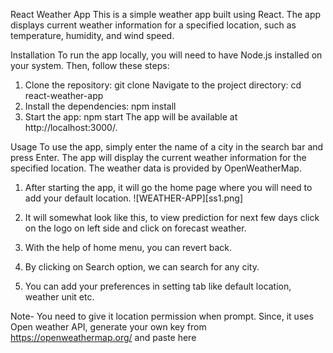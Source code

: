 React Weather App
This is a simple weather app built using React. The app displays current weather information for a specified location, such as temperature, humidity, and wind speed.


Installation
To run the app locally, you will need to have Node.js installed on your system. Then, follow these steps:

1.	Clone the repository: git clone    Navigate to the project directory: cd react-weather-app
2.	Install the dependencies: npm install
3.	Start the app: npm start
The app will be available at http://localhost:3000/.


Usage
To use the app, simply enter the name of a city in the search bar and press Enter. The app will display the current weather information for the specified location. The weather data is provided by OpenWeatherMap. 
1.	After starting the app, it will go the home page where you will need to add your default location.
 ![WEATHER-APP][ss1.png]
 
2.	It will somewhat look like this, to view prediction for next few days click on the logo on left side and click on forecast weather.
3.	With the help of home menu, you can revert back.
4.	By clicking on Search option, we can search for any city.
5.	You can add your preferences in setting tab like default location, weather unit etc.
 

 Note- You need to give it location permission when prompt.
Since, it uses Open weather API, generate your own key from https://openweathermap.org/ and paste here 
 



